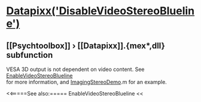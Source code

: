 # [Datapixx('DisableVideoStereoBlueline')](Datapixx-DisableVideoStereoBlueline) 
## [[Psychtoolbox]] &#8250; [[Datapixx]].{mex*,dll} subfunction


VESA 3D output is not dependent on video content. See [EnableVideoStereoBlueline](EnableVideoStereoBlueline)  
for more information, and [ImagingStereoDemo](ImagingStereoDemo).m for an example.  
  


<<=====See also:=====
EnableVideoStereoBlueline
<<